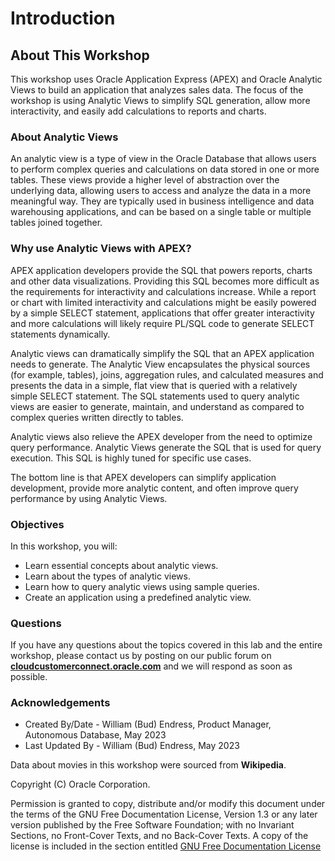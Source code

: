 # Introduction

## About This Workshop

This workshop uses Oracle Application Express (APEX) and Oracle Analytic Views to build an application that analyzes sales data. The focus of the workshop is using Analytic Views to simplify SQL generation, allow more interactivity, and easily add calculations to reports and charts.

### About Analytic Views

An analytic view is a type of view in the Oracle Database that allows users to perform complex queries and calculations on data stored in one or more tables. These views provide a higher level of abstraction over the underlying data, allowing users to access and analyze the data in a more meaningful way.  They are typically used in business intelligence and data warehousing applications, and can be based on a single table or multiple tables joined together.

### Why use Analytic Views with APEX?

APEX application developers provide the SQL that powers reports, charts and other data visualizations.  Providing this SQL becomes more difficult as the requirements for interactivity and calculations increase. While a report or chart with limited interactivity and calculations might be easily powered by a simple  SELECT statement, applications that offer greater interactivity and more calculations will likely require PL/SQL code to generate SELECT statements dynamically.

Analytic views can dramatically simplify the SQL that an APEX application needs to generate. The Analytic View encapsulates the physical sources (for example, tables), joins, aggregation rules, and calculated measures and presents the data in a simple, flat view that is queried with a relatively simple SELECT statement.  The SQL statements used to query analytic views are easier to generate, maintain, and understand as compared to complex queries written directly to tables.

Analytic views also relieve the APEX developer from the need to optimize query performance. Analytic Views generate the SQL that is used for query execution. This SQL is highly tuned for specific use cases.

The bottom line is that APEX developers can simplify application development, provide more analytic content, and often improve query performance by using Analytic Views.

### Objectives

In this workshop, you will:

- Learn essential concepts about analytic views.
- Learn about the types of analytic views.
- Learn how to query analytic views using sample queries.
- Create an application using a predefined analytic view.

### Questions

If you have any questions about the topics covered in this lab and the entire workshop, please contact us by posting on our public forum on **[cloudcustomerconnect.oracle.com](https://cloudcustomerconnect.oracle.com/resources/32a53f8587/)**  and we will respond as soon as possible.

### Acknowledgements

- Created By/Date - William (Bud) Endress, Product Manager, Autonomous Database, May 2023
- Last Updated By - William (Bud) Endress, May 2023

Data about movies in this workshop were sourced from **Wikipedia**.

Copyright (C)  Oracle Corporation.

Permission is granted to copy, distribute and/or modify this document
under the terms of the GNU Free Documentation License, Version 1.3
or any later version published by the Free Software Foundation;
with no Invariant Sections, no Front-Cover Texts, and no Back-Cover Texts.
A copy of the license is included in the section entitled [GNU Free Documentation License](files/gnu-free-documentation-license.txt)